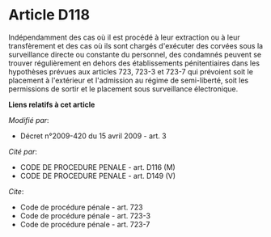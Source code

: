 # Article D118

Indépendamment des cas où il est procédé à leur extraction ou à leur transfèrement et des cas où ils sont chargés d'exécuter
des corvées sous la surveillance directe ou constante du personnel, des condamnés peuvent se trouver régulièrement en dehors
des établissements pénitentiaires dans les hypothèses prévues aux articles 723, 
723-3 et 723-7 qui prévoient soit le placement à l'extérieur et l'admission au régime de semi-liberté, soit les permissions
de sortir et le placement sous surveillance électronique.

**Liens relatifs à cet article**

_Modifié par_:

  - Décret n°2009-420 du 15 avril 2009 - art. 3

_Cité par_:

  - CODE DE PROCEDURE PENALE - art. D116 (M)
  - CODE DE PROCEDURE PENALE - art. D149 (V)

_Cite_:

  - Code de procédure pénale - art. 723
  - Code de procédure pénale - art. 723-3
  - Code de procédure pénale - art. 723-7
